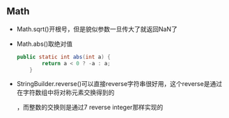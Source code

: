 ## Math

- Math.sqrt()开根号，但是貌似参数一旦传大了就返回NaN了

- Math.abs()取绝对值

  ```Java
  public static int abs(int a) {
          return a < 0 ? -a : a;
      }
  ```

- StringBuilder.reverse()可以直接reverse字符串很好用，这个reverse是通过在字符数组中将对称元素交换得到的

  ，而整数的交换则是通过7 reverse integer那样实现的